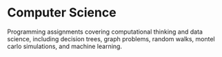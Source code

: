 # Computer Science
Programming assignments covering computational thinking and data science, including decision trees, graph problems, random walks, montel carlo simulations, and machine learning.
